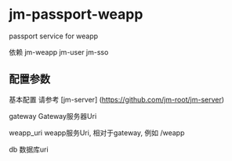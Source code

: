 # jm-passport-weapp

passport service for weapp

依赖 jm-weapp jm-user jm-sso

## 配置参数

基本配置 请参考 [jm-server] (https://github.com/jm-root/jm-server)

gateway Gateway服务器Uri

weapp_uri weapp服务Uri, 相对于gateway, 例如 /weapp

db 数据库uri
